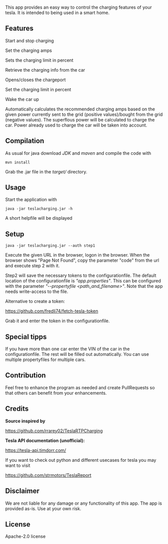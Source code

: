 This app provides an easy way to control the charging features of your tesla. It is intended to being used in a smart home. 

## Features

Start and stop charging

Set the charging amps

Sets the charging limit in percent

Retrieve the charging info from the car

Opens/closes the chargeport

Set the charging limit in percent

Wake the car up

Automatically calculates the recommended charging amps based on the given power currently sent to the grid (positive values)/bought from the grid (negative values). 
The superflous power will be calculated to charge the car. Power already used to charge the car will be taken into account. 

## Compilation

As usual for java download *JDK* and *maven* and compile the code with

    mvn install
    
Grab the .jar file in the *target/* directory.

## Usage

Start the application with 

	java -jar teslacharging.jar -h
	
A short helpfile will be displayed

## Setup

	java -jar teslacharging.jar --auth step1

Execute the given URL in the browser, logon in the browser. When the browser shows "Page Not Found", copy the parameter "code" from the url and execute step 2 with it.

Step2 will save the necessary tokens to the configurationfile. The default location of the configurationfile is *"app.properties"*. 
This can be configured with the parameter *"--propertyfile <path_and_filename>"*. Note that the app needs write-access to the file.

Alternative to create a token:

https://github.com/fredli74/fetch-tesla-token

Grab it and enter the token in the configurationfile. 

## Special tipps

If you have more than one car enter the VIN of the car in the configurationfile. The rest will be filled out automatically.
You can use multiple propertyfiles for multiple cars.

## Contribution

Feel free to enhance the program as needed and create PullRequests so that others can benefit from your enhancements.

## Credits

**Source inspired by**

https://github.com/rrarey02/TeslaRTPCharging

**Tesla API documentation (unofficial):**

https://tesla-api.timdorr.com/

If you want to check out python and different usecases for tesla you may want to visit

https://github.com/strmotors/TeslaReport


## Disclaimer

We are not liable for any damage or any functionality of this app. The app is provided as-is. Use at your own risk.

## License

Apache-2.0 license
